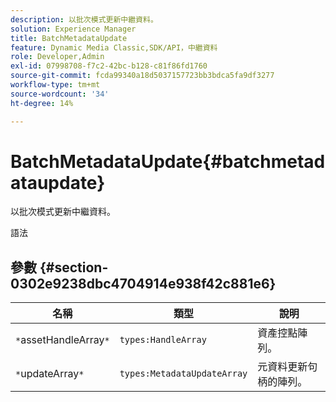 ```yaml
---
description: 以批次模式更新中繼資料。
solution: Experience Manager
title: BatchMetadataUpdate
feature: Dynamic Media Classic,SDK/API，中繼資料
role: Developer,Admin
exl-id: 07998708-f7c2-42bc-b128-c81f86fd1760
source-git-commit: fcda99340a18d5037157723bb3bdca5fa9df3277
workflow-type: tm+mt
source-wordcount: '34'
ht-degree: 14%

---
```


# BatchMetadataUpdate{#batchmetadataupdate}

以批次模式更新中繼資料。

語法

## 參數 {#section-0302e9238dbc4704914e938f42c881e6}

| 名稱 | 類型 | 說明 |
|---|---|---|
| `*`assetHandleArray`*` | `types:HandleArray` | 資產控點陣列。 |
| `*`updateArray`*` | `types:MetadataUpdateArray` | 元資料更新句柄的陣列。 |
